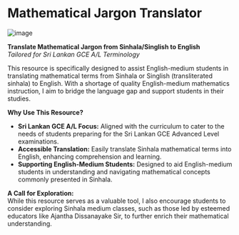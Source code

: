 # Mathematical Jargon Translator

![image](https://github.com/Sinhala-Typing/mathematical-jargon-translator/assets/36286877/cc614d79-ef55-43b5-980a-9ecf09a0c147)

**Translate Mathematical Jargon from Sinhala/Singlish to English**  
*Tailored for Sri Lankan GCE A/L Terminology*

This resource is specifically designed to assist English-medium students in translating mathematical terms from Sinhala or Singlish (transliterated sinhala) to English. With a shortage of quality English-medium mathematics instruction, I aim to bridge the language gap and support students in their studies.

**Why Use This Resource?**  
- **Sri Lankan GCE A/L Focus:** Aligned with the curriculum to cater to the needs of students preparing for the Sri Lankan GCE Advanced Level examinations.
- **Accessible Translation:** Easily translate Sinhala mathematical terms into English, enhancing comprehension and learning.
- **Supporting English-Medium Students:** Designed to aid English-medium students in understanding and navigating mathematical concepts commonly presented in Sinhala.

**A Call for Exploration:**  
While this resource serves as a valuable tool, I also encourage students to consider exploring Sinhala medium classes, such as those led by esteemed educators like Ajantha Dissanayake Sir, to further enrich their mathematical understanding.
